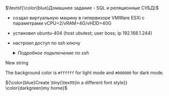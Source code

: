 $\textsf{\color{blue}Домашнее задание - SQL и реляционные СУБД}$

- создал виртуальную машину в гипервизоре VMWare ESXi 
c параметрами vCPU=2/vRAM=4G/vHDD=40G
- установил ubuntu-404 (host ubutest; user boss; ip 192.168.1.244)
- настроил доступ по ssh ключу
  <details>
    <summary><i>Подробное подключение по ssh</i></summary>
    Воспользуемся под <b>Windows</b> терминалом <b>MobaXTerm</b> <br>
    Подключимся локальной сессией (псевдо Linux) и создадим ключи ssh    

        ssh-keygen -t ed25519

    Копируем ключи на виртуальную машину      

        ssh-copy-id -i id_ed25519.pub boss@192.168.1.244

    Принастройке новых подключений используем закрытый ключ (файл id_ed25519)
    
  </details>



New string

The background color is `#ffffff` for light mode and `#000000` for dark mode.


${\color{blue}Create \tiny{\texttt{in a different 
font style}} \color{darkgreen}my home}$ <br>
